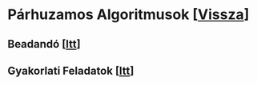 # Párhuzamos Algoritmusok [[Vissza](https://github.com/OraveczJozsef/ME_BRZGJZ)]
## Beadandó [[Itt](https://github.com/OraveczJozsef/ME_BRZGJZ/tree/main/Sz%C3%A1m%C3%ADt%C3%B3g%C3%A9pi%20Grafika/Beadand%C3%B3)]
## Gyakorlati Feladatok [[Itt](https://github.com/OraveczJozsef/ME_BRZGJZ/tree/main/Sz%C3%A1m%C3%ADt%C3%B3g%C3%A9pi%20Grafika/Gyakorlati%20Feladatok)]